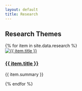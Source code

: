 ```yaml
---
layout: default
title: Research
---
```


<h2>Research Themes</h2>

<div class="research-grid">
  {% for item in site.data.research %}
    <div class="research-card">
      <a href="{{ item.url }}">
        <img src="{{ item.image }}" alt="{{ item.title }}">
        <h3>{{ item.title }}</h3>
      </a>
      <p>{{ item.summary }}</p>
    </div>
  {% endfor %}
</div>

